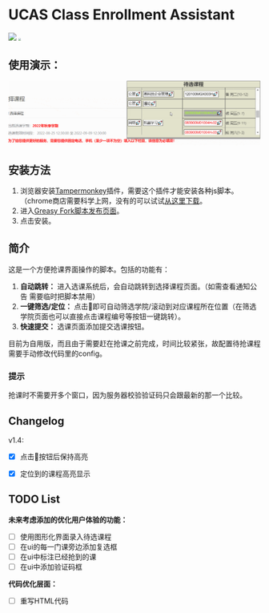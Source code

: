 # UCAS Class Enrollment Assistant

[![](https://img.shields.io/badge/GitHub-100000?style=for-the-badge&logo=github&logoColor=white)](https://github.com/barryZZJ/ucas_enrollment_assistant) [<img src="https://greasyfork.org/packs/media/images/blacklogo96-b2384000fca45aa17e45eb417cbcbb59.png" style="zoom:33%;" />](https://greasyfork.org/zh-CN/scripts/450128-ucas-class-enrollment-assistant)



## 使用演示：
![](demo/usage.gif)

## 安装方法

1. 浏览器安装[Tampermonkey](https://www.tampermonkey.net/)插件，需要这个插件才能安装各种js脚本。（chrome商店需要科学上网，没有的可以试试[从这里下载](https://www.crxsoso.com/webstore/detail/dhdgffkkebhmkfjojejmpbldmpobfkfo)。
2. 进入[Greasy Fork脚本发布页面](https://greasyfork.org/zh-CN/scripts/450128-ucas-class-enrollment-assistant)。
3. 点击安装。

## 简介

这是一个方便抢课界面操作的脚本。包括的功能有：

1. **自动跳转：** 进入选课系统后，会自动跳转到选择课程页面。（如需查看通知公告 需要临时把脚本禁用）
2. **一键筛选/定位：** 点击🚀即可自动筛选学院/滚动到对应课程所在位置（在筛选学院页面也可以直接点击课程编号等按钮一键跳转）。
3. **快速提交：** 选课页面添加提交选课按钮。


目前为自用版，而且由于需要赶在抢课之前完成，时间比较紧张，故配置待抢课程需要手动修改代码里的config。

### 提示
抢课时不需要开多个窗口，因为服务器校验验证码只会跟最新的那一个比较。

## Changelog

v1.4:
- [x] 点击🚀按钮后保持高亮
- [x] 定位到的课程高亮显示


## TODO List

**未来考虑添加的优化用户体验的功能：**

- [ ] 使用图形化界面录入待选课程
- [ ] 在ui的每一门课旁边添加复选框
- [ ] 在ui中标注已经抢到的课
- [ ] 在ui中添加验证码框

**代码优化层面：**

- [ ] 重写HTML代码

